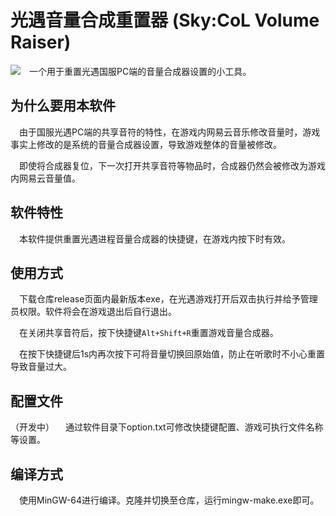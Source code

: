 # 光遇音量合成重置器 (Sky:CoL Volume Raiser)
<img src="./img/skycol-volrst-ico.ico">&emsp;一个用于重置光遇国服PC端的音量合成器设置的小工具。

## 为什么要用本软件
&emsp;由于国服光遇PC端的共享音符的特性，在游戏内网易云音乐修改音量时，游戏事实上修改的是系统的音量合成器设置，导致游戏整体的音量被修改。

&emsp;即使将合成器复位，下一次打开共享音符等物品时，合成器仍然会被修改为游戏内网易云音量值。

## 软件特性
&emsp;本软件提供重置光遇进程音量合成器的快捷键，在游戏内按下时有效。

## 使用方式
&emsp;下载仓库release页面内最新版本exe，在光遇游戏打开后双击执行并给予管理员权限。软件将会在游戏退出后自行退出。

&emsp;在关闭共享音符后，按下快捷键``Alt+Shift+R``重置游戏音量合成器。

&emsp;在按下快捷键后1s内再次按下可将音量切换回原始值，防止在听歌时不小心重置导致音量过大。

## 配置文件
（开发中）
&emsp;通过软件目录下option.txt可修改快捷键配置、游戏可执行文件名称等设置。

## 编译方式
&emsp;使用MinGW-64进行编译。克隆并切换至仓库，运行mingw-make.exe即可。
